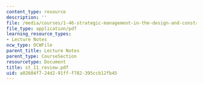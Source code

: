 ```yaml
---
content_type: resource
description: ''
file: /media/courses/1-46-strategic-management-in-the-design-and-construction-value-chain-fall-2003/a02604f724d291fff782395ccb12fb45_st_11_review.pdf
file_type: application/pdf
learning_resource_types:
- Lecture Notes
ocw_type: OCWFile
parent_title: Lecture Notes
parent_type: CourseSection
resourcetype: Document
title: st_11_review.pdf
uid: a02604f7-24d2-91ff-f782-395ccb12fb45
---
```

